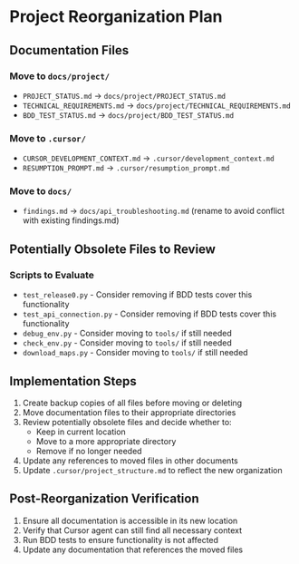 # Project Reorganization Plan

## Documentation Files

### Move to `docs/project/`
- `PROJECT_STATUS.md` → `docs/project/PROJECT_STATUS.md`
- `TECHNICAL_REQUIREMENTS.md` → `docs/project/TECHNICAL_REQUIREMENTS.md`
- `BDD_TEST_STATUS.md` → `docs/project/BDD_TEST_STATUS.md`

### Move to `.cursor/`
- `CURSOR_DEVELOPMENT_CONTEXT.md` → `.cursor/development_context.md`
- `RESUMPTION_PROMPT.md` → `.cursor/resumption_prompt.md`

### Move to `docs/`
- `findings.md` → `docs/api_troubleshooting.md` (rename to avoid conflict with existing findings.md)

## Potentially Obsolete Files to Review

### Scripts to Evaluate
- `test_release0.py` - Consider removing if BDD tests cover this functionality
- `test_api_connection.py` - Consider removing if BDD tests cover this functionality
- `debug_env.py` - Consider moving to `tools/` if still needed
- `check_env.py` - Consider moving to `tools/` if still needed
- `download_maps.py` - Consider moving to `tools/` if still needed

## Implementation Steps

1. Create backup copies of all files before moving or deleting
2. Move documentation files to their appropriate directories
3. Review potentially obsolete files and decide whether to:
   - Keep in current location
   - Move to a more appropriate directory
   - Remove if no longer needed
4. Update any references to moved files in other documents
5. Update `.cursor/project_structure.md` to reflect the new organization

## Post-Reorganization Verification

1. Ensure all documentation is accessible in its new location
2. Verify that Cursor agent can still find all necessary context
3. Run BDD tests to ensure functionality is not affected
4. Update any documentation that references the moved files 